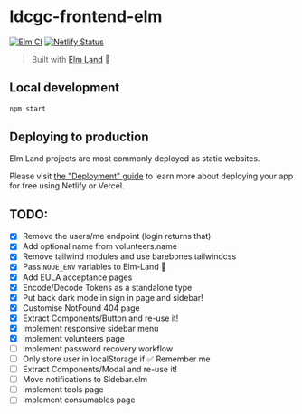 # ldcgc-frontend-elm

[![Elm CI](https://github.com/ldcinventory/ldcgc-frontend-elm/workflows/Elm%20CI/badge.svg)](https://github.com/ldcinventory/ldcgc-frontend-elm/actions)
[![Netlify Status](https://api.netlify.com/api/v1/badges/433924af-2aa7-45a8-9ec7-300c96277e87/deploy-status)](https://app.netlify.com/sites/ldcgc-frontend/deploys)

> Built with [Elm Land](https://elm.land) 🌈

## Local development

```bash
npm start
```

## Deploying to production

Elm Land projects are most commonly deployed as static websites.

Please visit [the "Deployment" guide](https://elm.land/guide/deploying) to learn more
about deploying your app for free using Netlify or Vercel.

## TODO:

- [x] Remove the users/me endpoint (login returns that)
- [x] Add optional name from volunteers.name
- [x] Remove tailwind modules and use barebones tailwindcss
- [x] Pass `NODE_ENV` variables to Elm-Land 🌈
- [x] Add EULA acceptance pages
- [x] Encode/Decode Tokens as a standalone type
- [x] Put back dark mode in sign in page and sidebar!
- [x] Customise NotFound 404 page
- [x] Extract Components/Button and re-use it!
- [x] Implement responsive sidebar menu
- [x] Implement volunteers page
- [ ] Implement password recovery workflow
- [ ] Only store user in localStorage if ✅ Remember me
- [ ] Extract Components/Modal and re-use it!
- [ ] Move notifications to Sidebar.elm
- [ ] Implement tools page
- [ ] Implement consumables page
